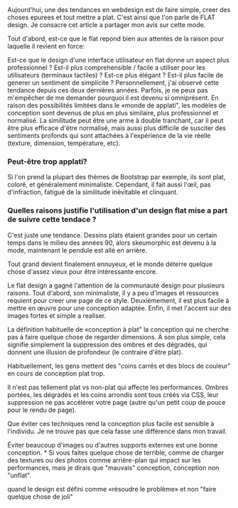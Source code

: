 <markdown>
Aujourd'hui, une des tendances en webdesign est de faire simple, creer des choses epurees et tout mettre a plat. C'est ainsi que l'on parle de FLAT design. Je consacre cet article a partager mon avis sur cette mode.

Tout d'abord, est-ce que le flat repond bien aux attentes de la raison pour laquelle il revient en force:

Est-ce que le design d'une interface utilisateur en flat donne un aspect plus professionnel ?
Est-il plus comprehensible / facile a utiliser pour les utilisateurs (terminaux tactiles) ?
Est-ce plus élégant ?
Est-il plus facile de generer un sentiment de simplicite ?
Personnellement, j'ai observé cette tendance depuis ces deux dernières années. Parfois, je ne peux pas m'empêcher de me demander pourquoi il est devenu si omniprésent. En raison des possibilités limitées dans le «monde de applati", les modèles de conception sont devenus de plus en plus similaire, plus professionnel et normalisé. La similitude peut être une arme à double tranchant, car il peut être plus efficace d'être normalisé, mais aussi plus difficile de susciter des sentiments profonds qui sont attachées à l'expérience de la vie réelle (texture, dimension, température, etc).

### Peut-être trop applati?

Si l'on prend la plupart des thèmes de Bootstrap par exemple, ils sont plat, coloré, et généralement minimaliste. Cependant, il fait aussi l'œil, pas d'infraction, fatigué de la similitude inévitable et clinquant.

### Quelles raisons justifie l'utilisation d'un design flat mise a part de suivre cette tendace ?

C'est juste une tendance. Dessins plats étaient grandes pour un certain temps dans le milieu des années 90, alors skeumorphic est devenu à la mode, maintenant le pendule est allé en arrière.

Tout grand devient finalement ennuyeux, et le monde déterre quelque chose d'assez vieux pour être intéressante encore.

Le flat design a gagné l'attention de la communauté design pour plusieurs raisons. Tout d'abord, son minimaliste, il y a peu d'images et ressources requient pour creer une page de ce style. Deuxièmement, il est plus facile à mettre en œuvre pour une conception adaptée. Enfin, il met l'accent sur des images fortes et simple a realiser.

La définition habituelle de «conception à plat" la conception qui ne cherche pas à faire quelque chose de regarder dimensions. À son plus simple, cela signifie simplement la suppression des ombres et des dégradés, qui donnent une illusion de profondeur (le contraire d'être plat).

Habituellement, les gens mettent des "coins carrés et des blocs de couleur" en cours de conception plat trop.

Il n'est pas tellement plat vs non-plat qui affecte les performances. Ombres portées, les dégradés et les coins arrondis sont tous créés via CSS, leur suppression ne pas accélérer votre page (autre qu'un petit coup de pouce pour le rendu de page).

Que éviter ces techniques rend la conception plus facile est sensible à l'individu. Je ne trouve pas que cela fasse une différence dans mon travail.

Éviter beaucoup d'images ou d'autres supports externes est une bonne conception. * Si vous faites quelque chose de terrible, comme de charger des textures ou des photos comme arrière-plan qui impact sur les performances, mais je dirais que "mauvais" conception, conception non "unflat".

quand le design est défini comme «résoudre le problème» et non "faire quelque chose de joli"
</markdown>
